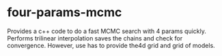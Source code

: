 # four-params-mcmc
Provides a c++ code to do a fast MCMC search with 4 params quickly. Performs trilinear interpolation saves the chains and check for convergence. However, use has to provide the4d grid and grid of models.  
